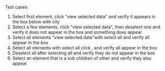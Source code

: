 ﻿Test cases:

1) Select first element, click "view selected data" and verify it appears in the box below with city
2) Select a few elements, click "view selected data", then deselect one and verify it does not appear in the box and something does appear
3) Select all elements "view selected data"with select all and verify all appear in the box
3) Select all elements with select all click , and verify all appear in the box
4) Deselect all after selecting all and verify they do not appear in the box
5) Select an element that is a sub children of other and verify they also appear